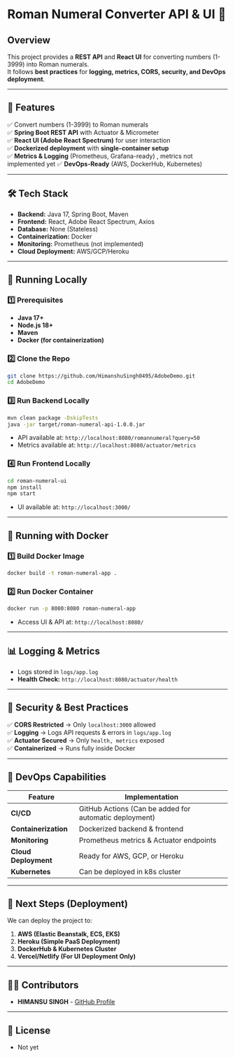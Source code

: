 # Roman Numeral Converter API & UI 🚀

## **Overview**
This project provides a **REST API** and **React UI** for converting numbers (1-3999) into Roman numerals.  
It follows **best practices** for **logging, metrics, CORS, security, and DevOps deployment**.

---

## **📌 Features**
✅ Convert numbers (1-3999) to Roman numerals  
✅ **Spring Boot REST API** with Actuator & Micrometer  
✅ **React UI (Adobe React Spectrum)** for user interaction  
✅ **Dockerized deployment** with **single-container setup**  
✅ **Metrics & Logging** (Prometheus, Grafana-ready) , metrics not implemented yet 
✅ **DevOps-Ready** (AWS, DockerHub, Kubernetes)

---

## **🛠 Tech Stack**
- **Backend:** Java 17, Spring Boot, Maven
- **Frontend:** React, Adobe React Spectrum, Axios
- **Database:** None (Stateless)
- **Containerization:** Docker
- **Monitoring:** Prometheus (not implemented)
- **Cloud Deployment:** AWS/GCP/Heroku

---

## **🚀 Running Locally**
### **1️⃣ Prerequisites**
- **Java 17+**
- **Node.js 18+**
- **Maven**
- **Docker (for containerization)**

### **2️⃣ Clone the Repo**
```sh
git clone https://github.com/HimanshuSingh0495/AdobeDemo.git
cd AdobeDemo
```

### **3️⃣ Run Backend Locally**
```sh
mvn clean package -DskipTests
java -jar target/roman-numeral-api-1.0.0.jar
```
- API available at: `http://localhost:8080/romannumeral?query=50`
- Metrics available at: `http://localhost:8080/actuator/metrics`

### **4️⃣ Run Frontend Locally**
```sh
cd roman-numeral-ui
npm install
npm start
```
- UI available at: `http://localhost:3000/`

---

## **🐳 Running with Docker**
### **1️⃣ Build Docker Image**
```sh
docker build -t roman-numeral-app .
```

### **2️⃣ Run Docker Container**
```sh
docker run -p 8080:8080 roman-numeral-app
```

- Access UI & API at: `http://localhost:8080/`

---

## **📊 Logging & Metrics**
- Logs stored in `logs/app.log`
- **Health Check:** `http://localhost:8080/actuator/health`

---

## **🔐 Security & Best Practices**
✅ **CORS Restricted** → Only `localhost:3000` allowed  
✅ **Logging** → Logs API requests & errors in `logs/app.log`  
✅ **Actuator Secured** → Only `health, metrics` exposed  
✅ **Containerized** → Runs fully inside Docker

---

## **📡 DevOps Capabilities**
| Feature        | Implementation |
|---------------|---------------|
| **CI/CD**      | GitHub Actions (Can be added for automatic deployment) |
| **Containerization** | Dockerized backend & frontend |
| **Monitoring** | Prometheus metrics & Actuator endpoints |
| **Cloud Deployment** | Ready for AWS, GCP, or Heroku |
| **Kubernetes** | Can be deployed in k8s cluster |

---

## **📌 Next Steps (Deployment)**
We can deploy the project to:
1. **AWS (Elastic Beanstalk, ECS, EKS)**
2. **Heroku (Simple PaaS Deployment)**
3. **DockerHub & Kubernetes Cluster**
4. **Vercel/Netlify (For UI Deployment Only)**

---

## **👨‍💻 Contributors**
- **HIMANSU SINGH** - [GitHub Profile](https://github.com/HimanshuSingh0495)

---

## **📝 License**
- Not yet